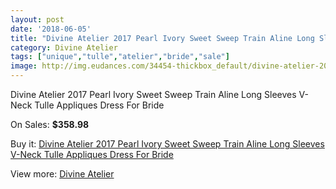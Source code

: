 ```yaml
---
layout: post
date: '2018-06-05'
title: "Divine Atelier 2017 Pearl Ivory Sweet Sweep Train Aline Long Sleeves V-Neck Tulle Appliques Dress For Bride"
category: Divine Atelier
tags: ["unique","tulle","atelier","bride","sale"]
image: http://img.eudances.com/34454-thickbox_default/divine-atelier-2017-pearl-ivory-sweet-sweep-train-aline-long-sleeves-v-neck-tulle-appliques-dress-for-bride.jpg
---
```

Divine Atelier 2017 Pearl Ivory Sweet Sweep Train Aline Long Sleeves V-Neck Tulle Appliques Dress For Bride

On Sales: **$358.98**
<a href="https://www.eudances.com/en/divine-atelier/10436-divine-atelier-2017-pearl-ivory-sweet-sweep-train-aline-long-sleeves-v-neck-tulle-appliques-dress-for-bride.html"><amp-img layout="responsive" width="600" height="600" src="//img.eudances.com/34454-thickbox_default/divine-atelier-2017-pearl-ivory-sweet-sweep-train-aline-long-sleeves-v-neck-tulle-appliques-dress-for-bride.jpg" alt="Divine Atelier 2017 Pearl Ivory Sweet Sweep Train Aline Long Sleeves V-Neck Tulle Appliques Dress For Bride 0" /></a>
<a href="https://www.eudances.com/en/divine-atelier/10436-divine-atelier-2017-pearl-ivory-sweet-sweep-train-aline-long-sleeves-v-neck-tulle-appliques-dress-for-bride.html"><amp-img layout="responsive" width="600" height="600" src="//img.eudances.com/34458-thickbox_default/divine-atelier-2017-pearl-ivory-sweet-sweep-train-aline-long-sleeves-v-neck-tulle-appliques-dress-for-bride.jpg" alt="Divine Atelier 2017 Pearl Ivory Sweet Sweep Train Aline Long Sleeves V-Neck Tulle Appliques Dress For Bride 1" /></a>
<a href="https://www.eudances.com/en/divine-atelier/10436-divine-atelier-2017-pearl-ivory-sweet-sweep-train-aline-long-sleeves-v-neck-tulle-appliques-dress-for-bride.html"><amp-img layout="responsive" width="600" height="600" src="//img.eudances.com/34457-thickbox_default/divine-atelier-2017-pearl-ivory-sweet-sweep-train-aline-long-sleeves-v-neck-tulle-appliques-dress-for-bride.jpg" alt="Divine Atelier 2017 Pearl Ivory Sweet Sweep Train Aline Long Sleeves V-Neck Tulle Appliques Dress For Bride 2" /></a>
<a href="https://www.eudances.com/en/divine-atelier/10436-divine-atelier-2017-pearl-ivory-sweet-sweep-train-aline-long-sleeves-v-neck-tulle-appliques-dress-for-bride.html"><amp-img layout="responsive" width="600" height="600" src="//img.eudances.com/34456-thickbox_default/divine-atelier-2017-pearl-ivory-sweet-sweep-train-aline-long-sleeves-v-neck-tulle-appliques-dress-for-bride.jpg" alt="Divine Atelier 2017 Pearl Ivory Sweet Sweep Train Aline Long Sleeves V-Neck Tulle Appliques Dress For Bride 3" /></a>
<a href="https://www.eudances.com/en/divine-atelier/10436-divine-atelier-2017-pearl-ivory-sweet-sweep-train-aline-long-sleeves-v-neck-tulle-appliques-dress-for-bride.html"><amp-img layout="responsive" width="600" height="600" src="//img.eudances.com/34455-thickbox_default/divine-atelier-2017-pearl-ivory-sweet-sweep-train-aline-long-sleeves-v-neck-tulle-appliques-dress-for-bride.jpg" alt="Divine Atelier 2017 Pearl Ivory Sweet Sweep Train Aline Long Sleeves V-Neck Tulle Appliques Dress For Bride 4" /></a>

Buy it: [Divine Atelier 2017 Pearl Ivory Sweet Sweep Train Aline Long Sleeves V-Neck Tulle Appliques Dress For Bride](https://www.eudances.com/en/divine-atelier/10436-divine-atelier-2017-pearl-ivory-sweet-sweep-train-aline-long-sleeves-v-neck-tulle-appliques-dress-for-bride.html "Divine Atelier 2017 Pearl Ivory Sweet Sweep Train Aline Long Sleeves V-Neck Tulle Appliques Dress For Bride")

View more: [Divine Atelier](https://www.eudances.com/en/115-divine-atelier "Divine Atelier")